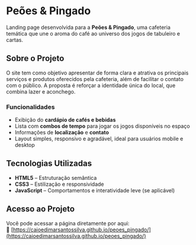 # Peões & Pingado

Landing page desenvolvida para a **Peões & Pingado**, uma cafeteria temática que une o aroma do café ao universo dos jogos de tabuleiro e cartas.

## Sobre o Projeto

O site tem como objetivo apresentar de forma clara e atrativa os principais serviços e produtos oferecidos pela cafeteria, além de facilitar o contato com o público. A proposta é reforçar a identidade única do local, que combina lazer e aconchego.

### Funcionalidades

- Exibição do **cardápio de cafés e bebidas**
- Lista com **combos de tempo** para jogar os jogos disponíveis no espaço
- Informações de **localização** e **contato**
- Layout simples, responsivo e agradável, ideal para usuários mobile e desktop

## Tecnologias Utilizadas

- **HTML5** – Estruturação semântica
- **CSS3** – Estilização e responsividade
- **JavaScript** – Comportamentos e interatividade leve (se aplicável)

## Acesso ao Projeto

Você pode acessar a página diretamente por aqui:  
🔗 [https://caioedimarsantossilva.github.io/peoes_pingado/](https://caioedimarsantossilva.github.io/peoes_pingado/)
